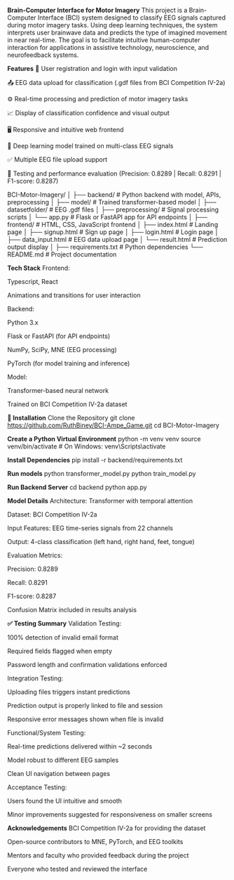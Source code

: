 **Brain-Computer Interface for Motor Imagery**
This project is a Brain-Computer Interface (BCI) system designed to classify EEG signals captured during motor imagery tasks. Using deep learning techniques, the system interprets user brainwave data and predicts the type of imagined movement in near real-time. The goal is to facilitate intuitive human-computer interaction for applications in assistive technology, neuroscience, and neurofeedback systems.

**Features**
🔐 User registration and login with input validation

📤 EEG data upload for classification (.gdf files from BCI Competition IV-2a)

⚙️ Real-time processing and prediction of motor imagery tasks

📈 Display of classification confidence and visual output

🖥️ Responsive and intuitive web frontend

🤖 Deep learning model trained on multi-class EEG signals

✅ Multiple EEG file upload support

🧪 Testing and performance evaluation (Precision: 0.8289 | Recall: 0.8291 | F1-score: 0.8287)

BCI-Motor-Imagery/
│
├── backend/ # Python backend with model, APIs, preprocessing
│ ├── model/ # Trained transformer-based model
│ ├── datasetfolder/ # EEG .gdf files
│ ├── preprocessing/ # Signal processing scripts
│ └── app.py # Flask or FastAPI app for API endpoints
│
├── frontend/ # HTML, CSS, JavaScript frontend
│ ├── index.html # Landing page
│ ├── signup.html # Sign up page
│ ├── login.html # Login page
│ ├── data_input.html # EEG data upload page
│ └── result.html # Prediction output display
│
├── requirements.txt # Python dependencies
└── README.md # Project documentation

**Tech Stack**
Frontend:

Typescript, React

Animations and transitions for user interaction

Backend:

Python 3.x

Flask or FastAPI (for API endpoints)

NumPy, SciPy, MNE (EEG processing)

PyTorch (for model training and inference)

Model:

Transformer-based neural network

Trained on BCI Competition IV-2a dataset

**🚀 Installation**
Clone the Repository
git clone https://github.com/RuthBiney/BCI-Ampe_Game.git
cd BCI-Motor-Imagery

**Create a Python Virtual Environment**
python -m venv venv
source venv/bin/activate # On Windows: venv\Scripts\activate

**Install Dependencies**
pip install -r backend/requirements.txt

**Run models**
python transformer_model.py
python train_model.py

**Run Backend Server**
cd backend
python app.py

**Model Details**
Architecture: Transformer with temporal attention

Dataset: BCI Competition IV-2a

Input Features: EEG time-series signals from 22 channels

Output: 4-class classification (left hand, right hand, feet, tongue)

Evaluation Metrics:

Precision: 0.8289

Recall: 0.8291

F1-score: 0.8287

Confusion Matrix included in results analysis

**✅ Testing Summary**
Validation Testing:

100% detection of invalid email format

Required fields flagged when empty

Password length and confirmation validations enforced

Integration Testing:

Uploading files triggers instant predictions

Prediction output is properly linked to file and session

Responsive error messages shown when file is invalid

Functional/System Testing:

Real-time predictions delivered within ~2 seconds

Model robust to different EEG samples

Clean UI navigation between pages

Acceptance Testing:

Users found the UI intuitive and smooth

Minor improvements suggested for responsiveness on smaller screens

**Acknowledgements**
BCI Competition IV-2a for providing the dataset

Open-source contributors to MNE, PyTorch, and EEG toolkits

Mentors and faculty who provided feedback during the project

Everyone who tested and reviewed the interface
